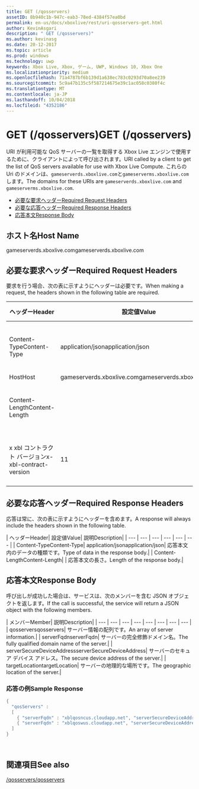 ```yaml
---
title: GET (/qosservers)
assetID: 8b940c1b-947c-eab3-78ed-4384f57ea0bd
permalink: en-us/docs/xboxlive/rest/uri-qosservers-get.html
author: KevinAsgari
description: " GET (/qosservers)"
ms.author: kevinasg
ms.date: 20-12-2017
ms.topic: article
ms.prod: windows
ms.technology: uwp
keywords: Xbox Live, Xbox, ゲーム, UWP, Windows 10, Xbox One
ms.localizationpriority: medium
ms.openlocfilehash: 71a4787bf6b139d1a638ec783c0293d70a8ee239
ms.sourcegitcommit: 5c9a47b135c5f587214675e39c1ac058c0380f4c
ms.translationtype: MT
ms.contentlocale: ja-JP
ms.lasthandoff: 10/04/2018
ms.locfileid: "4352186"
---
```

# <a name="get-qosservers"></a><span data-ttu-id="64bac-104">GET (/qosservers)</span><span class="sxs-lookup"><span data-stu-id="64bac-104">GET (/qosservers)</span></span>
<span data-ttu-id="64bac-105">URI が利用可能な QoS サーバーの一覧を取得する Xbox Live エンジンで使用するために、クライアントによって呼び出されます。</span><span class="sxs-lookup"><span data-stu-id="64bac-105">URI called by a client to get the list of QoS servers available for use with Xbox Live Compute.</span></span> <span data-ttu-id="64bac-106">これらの Uri のドメインは、`gameserverds.xboxlive.com`と`gameserverms.xboxlive.com`します。</span><span class="sxs-lookup"><span data-stu-id="64bac-106">The domains for these URIs are `gameserverds.xboxlive.com` and `gameserverms.xboxlive.com`.</span></span>
 
  * [<span data-ttu-id="64bac-107">必要な要求ヘッダー</span><span class="sxs-lookup"><span data-stu-id="64bac-107">Required Request Headers</span></span>](#ID4EBB)
  * [<span data-ttu-id="64bac-108">必要な応答ヘッダー</span><span class="sxs-lookup"><span data-stu-id="64bac-108">Required Response Headers</span></span>](#ID4EUC)
  * [<span data-ttu-id="64bac-109">応答本文</span><span class="sxs-lookup"><span data-stu-id="64bac-109">Response Body</span></span>](#ID4EVD)
 
<a id="ID5EG"></a>

 
## <a name="host-name"></a><span data-ttu-id="64bac-110">ホスト名</span><span class="sxs-lookup"><span data-stu-id="64bac-110">Host Name</span></span>

<span data-ttu-id="64bac-111">gameserverds.xboxlive.com</span><span class="sxs-lookup"><span data-stu-id="64bac-111">gameserverds.xboxlive.com</span></span>
 
<a id="ID4EBB"></a>

 
## <a name="required-request-headers"></a><span data-ttu-id="64bac-112">必要な要求ヘッダー</span><span class="sxs-lookup"><span data-stu-id="64bac-112">Required Request Headers</span></span>
 
<span data-ttu-id="64bac-113">要求を行う場合、次の表に示すようにヘッダーは必要です。</span><span class="sxs-lookup"><span data-stu-id="64bac-113">When making a request, the headers shown in the following table are required.</span></span>
 
| <span data-ttu-id="64bac-114">ヘッダー</span><span class="sxs-lookup"><span data-stu-id="64bac-114">Header</span></span>| <span data-ttu-id="64bac-115">設定値</span><span class="sxs-lookup"><span data-stu-id="64bac-115">Value</span></span>| <span data-ttu-id="64bac-116">説明</span><span class="sxs-lookup"><span data-stu-id="64bac-116">Description</span></span>| 
| --- | --- | --- | 
| <span data-ttu-id="64bac-117">Content-Type</span><span class="sxs-lookup"><span data-stu-id="64bac-117">Content-Type</span></span>| <span data-ttu-id="64bac-118">application/json</span><span class="sxs-lookup"><span data-stu-id="64bac-118">application/json</span></span>| <span data-ttu-id="64bac-119">送信されたデータの種類です。</span><span class="sxs-lookup"><span data-stu-id="64bac-119">Type of data being submitted.</span></span>| 
| <span data-ttu-id="64bac-120">Host</span><span class="sxs-lookup"><span data-stu-id="64bac-120">Host</span></span>| <span data-ttu-id="64bac-121">gameserverds.xboxlive.com</span><span class="sxs-lookup"><span data-stu-id="64bac-121">gameserverds.xboxlive.com</span></span>|  | 
| <span data-ttu-id="64bac-122">Content-Length</span><span class="sxs-lookup"><span data-stu-id="64bac-122">Content-Length</span></span>|  | <span data-ttu-id="64bac-123">要求のオブジェクトの長さ。</span><span class="sxs-lookup"><span data-stu-id="64bac-123">Length of the request object.</span></span>| 
| <span data-ttu-id="64bac-124">x xbl コントラクト バージョン</span><span class="sxs-lookup"><span data-stu-id="64bac-124">x-xbl-contract-version</span></span>| <span data-ttu-id="64bac-125">1</span><span class="sxs-lookup"><span data-stu-id="64bac-125">1</span></span>| <span data-ttu-id="64bac-126">API コントラクト バージョンです。</span><span class="sxs-lookup"><span data-stu-id="64bac-126">API contract version.</span></span>| 
  
<a id="ID4EUC"></a>

 
## <a name="required-response-headers"></a><span data-ttu-id="64bac-127">必要な応答ヘッダー</span><span class="sxs-lookup"><span data-stu-id="64bac-127">Required Response Headers</span></span>
 
<span data-ttu-id="64bac-128">応答は常に、次の表に示すようにヘッダーを含めます。</span><span class="sxs-lookup"><span data-stu-id="64bac-128">A response will always include the headers shown in the following table.</span></span>
 
| <span data-ttu-id="64bac-129">ヘッダー</span><span class="sxs-lookup"><span data-stu-id="64bac-129">Header</span></span>| <span data-ttu-id="64bac-130">設定値</span><span class="sxs-lookup"><span data-stu-id="64bac-130">Value</span></span>| <span data-ttu-id="64bac-131">説明</span><span class="sxs-lookup"><span data-stu-id="64bac-131">Description</span></span>| 
| --- | --- | --- | --- | --- | --- | 
| <span data-ttu-id="64bac-132">Content-Type</span><span class="sxs-lookup"><span data-stu-id="64bac-132">Content-Type</span></span>| <span data-ttu-id="64bac-133">application/json</span><span class="sxs-lookup"><span data-stu-id="64bac-133">application/json</span></span>| <span data-ttu-id="64bac-134">応答本文内のデータの種類です。</span><span class="sxs-lookup"><span data-stu-id="64bac-134">Type of data in the response body.</span></span>| 
| <span data-ttu-id="64bac-135">Content-Length</span><span class="sxs-lookup"><span data-stu-id="64bac-135">Content-Length</span></span>|  | <span data-ttu-id="64bac-136">応答本文の長さ。</span><span class="sxs-lookup"><span data-stu-id="64bac-136">Length of the response body.</span></span>| 
  
<a id="ID4EVD"></a>

 
## <a name="response-body"></a><span data-ttu-id="64bac-137">応答本文</span><span class="sxs-lookup"><span data-stu-id="64bac-137">Response Body</span></span>
 
<span data-ttu-id="64bac-138">呼び出しが成功した場合は、サービスは、次のメンバーを含む JSON オブジェクトを返します。</span><span class="sxs-lookup"><span data-stu-id="64bac-138">If the call is successful, the service will return a JSON object with the following members.</span></span>
 
| <span data-ttu-id="64bac-139">メンバー</span><span class="sxs-lookup"><span data-stu-id="64bac-139">Member</span></span>| <span data-ttu-id="64bac-140">説明</span><span class="sxs-lookup"><span data-stu-id="64bac-140">Description</span></span>| 
| --- | --- | --- | --- | --- | --- | --- | --- | 
| <span data-ttu-id="64bac-141">qosservers</span><span class="sxs-lookup"><span data-stu-id="64bac-141">qosservers</span></span>| <span data-ttu-id="64bac-142">サーバー情報の配列です。</span><span class="sxs-lookup"><span data-stu-id="64bac-142">An array of server information.</span></span>| 
| <span data-ttu-id="64bac-143">serverFqdn</span><span class="sxs-lookup"><span data-stu-id="64bac-143">serverFqdn</span></span>| <span data-ttu-id="64bac-144">サーバーの完全修飾ドメイン名。</span><span class="sxs-lookup"><span data-stu-id="64bac-144">The fully qualified domain name of the server.</span></span>| 
| <span data-ttu-id="64bac-145">serverSecureDeviceAddress</span><span class="sxs-lookup"><span data-stu-id="64bac-145">serverSecureDeviceAddress</span></span>| <span data-ttu-id="64bac-146">サーバーのセキュア デバイス アドレス。</span><span class="sxs-lookup"><span data-stu-id="64bac-146">The secure device address of the server.</span></span>| 
| <span data-ttu-id="64bac-147">targetLocation</span><span class="sxs-lookup"><span data-stu-id="64bac-147">targetLocation</span></span>| <span data-ttu-id="64bac-148">サーバーの地理的な場所です。</span><span class="sxs-lookup"><span data-stu-id="64bac-148">The geographic location of the server.</span></span>| 
 
<a id="ID4EUE"></a>

 
### <a name="sample-response"></a><span data-ttu-id="64bac-149">応答の例</span><span class="sxs-lookup"><span data-stu-id="64bac-149">Sample Response</span></span>
 

```cpp
{ 
  "qosServers" : 
  [ 
    { "serverFqdn" : "xblqosncus.cloudapp.net", "serverSecureDeviceAddress" : "&lt;base-64 encoded blob>", "targetLocation" : "North Central US" },
    { "serverFqdn" : "xblqoswus.cloudapp.net", "serverSecureDeviceAddress" : "&lt;base-64 encoded blob>", "targetLocation" : "West US" },
  ]
}

      
```

   
<a id="ID4EBF"></a>

 
## <a name="see-also"></a><span data-ttu-id="64bac-150">関連項目</span><span class="sxs-lookup"><span data-stu-id="64bac-150">See also</span></span>
 [<span data-ttu-id="64bac-151">/qosservers</span><span class="sxs-lookup"><span data-stu-id="64bac-151">/qosservers</span></span>](uri-qosservers.md)

  